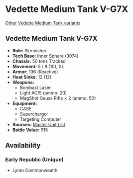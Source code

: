 # Vedette Medium Tank V-G7X 

[Other Vedette Medium Tank variants](../vedette_medium_tank.md) 

## Vedette Medium Tank V-G7X 

- **Role:** Skirmisher 
- **Tech Base:** Inner Sphere (3074) 
- **Chassis:** 50 tons Tracked 
- **Movement:** 5 / 8 (10), XL 
- **Armor:** 136 (Reactive) 
- **Heat Sinks:** 12 (12) 
- **Weapons:** 
  - Bombast Laser 
  - Light AC/5 (ammo: 20) 
  - MagShot Gauss Rifle × 2 (ammo: 50) 
- **Equipment:** 
  - CASE 
  - Supercharger 
  - Targeting Computer 
- **Sources:** [Master Unit List](http://masterunitlist.info/Unit/Details/3397) 
- **Battle Value:** 915 

## Availability 

### Early Republic (Unique) 

- Lyran Commonwealth 

